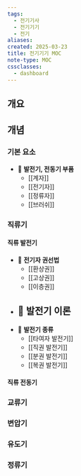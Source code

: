 ```yaml
---
tags:
  - 전기기사
  - 전기기기
  - 전기
aliases: 
created: 2025-03-23
title: 전기기기 MOC
note-type: MOC
cssclasses:
  - dashboard
---
```


## 개요

## 개념

### 기본 요소

- 📖 **발전기, 전동기 부품**
	- [[계자]]
	- [[전기자]]
	- [[정류자]]
	- [[브러쉬]]

### 직류기

#### 직류 발전기

- 📖 **전기자 권선법**
	- [[환상권]]
	- [[고상권]]
	- [[이층권]]
- 📖 **발전기 이론**
	- 
- 📖 **발전기 종류**
	- [[타여자 발전기]]
	- [[직권 발전기]]
	- [[분권 발전기]]
	- [[복권 발전기]]

#### 직류 전동기

### 교류기

### 변압기

### 유도기

### 정류기